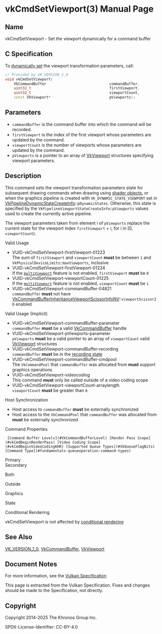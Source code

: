 # vkCmdSetViewport(3) Manual Page

## Name

vkCmdSetViewport - Set the viewport dynamically for a command buffer



## [](#_c_specification)C Specification

To [dynamically set](https://registry.khronos.org/vulkan/specs/latest/html/vkspec.html#pipelines-dynamic-state) the viewport transformation parameters, call:

```c++
// Provided by VK_VERSION_1_0
void vkCmdSetViewport(
    VkCommandBuffer                             commandBuffer,
    uint32_t                                    firstViewport,
    uint32_t                                    viewportCount,
    const VkViewport*                           pViewports);
```

## [](#_parameters)Parameters

- `commandBuffer` is the command buffer into which the command will be recorded.
- `firstViewport` is the index of the first viewport whose parameters are updated by the command.
- `viewportCount` is the number of viewports whose parameters are updated by the command.
- `pViewports` is a pointer to an array of [VkViewport](https://registry.khronos.org/vulkan/specs/latest/man/html/VkViewport.html) structures specifying viewport parameters.

## [](#_description)Description

This command sets the viewport transformation parameters state for subsequent drawing commands when drawing using [shader objects](https://registry.khronos.org/vulkan/specs/latest/html/vkspec.html#shaders-objects), or when the graphics pipeline is created with `VK_DYNAMIC_STATE_VIEWPORT` set in [VkPipelineDynamicStateCreateInfo](https://registry.khronos.org/vulkan/specs/latest/man/html/VkPipelineDynamicStateCreateInfo.html)::`pDynamicStates`. Otherwise, this state is specified by the `VkPipelineViewportStateCreateInfo`::`pViewports` values used to create the currently active pipeline.

The viewport parameters taken from element i of `pViewports` replace the current state for the viewport index `firstViewport` + i, for i in [0, `viewportCount`).

Valid Usage

- [](#VUID-vkCmdSetViewport-firstViewport-01223)VUID-vkCmdSetViewport-firstViewport-01223  
  The sum of `firstViewport` and `viewportCount` **must** be between `1` and `VkPhysicalDeviceLimits`::`maxViewports`, inclusive
- [](#VUID-vkCmdSetViewport-firstViewport-01224)VUID-vkCmdSetViewport-firstViewport-01224  
  If the [`multiViewport`](https://registry.khronos.org/vulkan/specs/latest/html/vkspec.html#features-multiViewport) feature is not enabled, `firstViewport` **must** be `0`
- [](#VUID-vkCmdSetViewport-viewportCount-01225)VUID-vkCmdSetViewport-viewportCount-01225  
  If the [`multiViewport`](https://registry.khronos.org/vulkan/specs/latest/html/vkspec.html#features-multiViewport) feature is not enabled, `viewportCount` **must** be `1`
- [](#VUID-vkCmdSetViewport-commandBuffer-04821)VUID-vkCmdSetViewport-commandBuffer-04821  
  `commandBuffer` **must** not have [VkCommandBufferInheritanceViewportScissorInfoNV](https://registry.khronos.org/vulkan/specs/latest/man/html/VkCommandBufferInheritanceViewportScissorInfoNV.html)::`viewportScissor2D` enabled

Valid Usage (Implicit)

- [](#VUID-vkCmdSetViewport-commandBuffer-parameter)VUID-vkCmdSetViewport-commandBuffer-parameter  
  `commandBuffer` **must** be a valid [VkCommandBuffer](https://registry.khronos.org/vulkan/specs/latest/man/html/VkCommandBuffer.html) handle
- [](#VUID-vkCmdSetViewport-pViewports-parameter)VUID-vkCmdSetViewport-pViewports-parameter  
  `pViewports` **must** be a valid pointer to an array of `viewportCount` valid [VkViewport](https://registry.khronos.org/vulkan/specs/latest/man/html/VkViewport.html) structures
- [](#VUID-vkCmdSetViewport-commandBuffer-recording)VUID-vkCmdSetViewport-commandBuffer-recording  
  `commandBuffer` **must** be in the [recording state](#commandbuffers-lifecycle)
- [](#VUID-vkCmdSetViewport-commandBuffer-cmdpool)VUID-vkCmdSetViewport-commandBuffer-cmdpool  
  The `VkCommandPool` that `commandBuffer` was allocated from **must** support graphics operations
- [](#VUID-vkCmdSetViewport-videocoding)VUID-vkCmdSetViewport-videocoding  
  This command **must** only be called outside of a video coding scope
- [](#VUID-vkCmdSetViewport-viewportCount-arraylength)VUID-vkCmdSetViewport-viewportCount-arraylength  
  `viewportCount` **must** be greater than `0`

Host Synchronization

- Host access to `commandBuffer` **must** be externally synchronized
- Host access to the `VkCommandPool` that `commandBuffer` was allocated from **must** be externally synchronized

Command Properties

     [Command Buffer Levels](#VkCommandBufferLevel) [Render Pass Scope](#vkCmdBeginRenderPass) [Video Coding Scope](#vkCmdBeginVideoCodingKHR) [Supported Queue Types](#VkQueueFlagBits) [Command Type](#fundamentals-queueoperation-command-types)

Primary  
Secondary

Both

Outside

Graphics

State

Conditional Rendering

vkCmdSetViewport is not affected by [conditional rendering](#drawing-conditional-rendering)

## [](#_see_also)See Also

[VK\_VERSION\_1\_0](https://registry.khronos.org/vulkan/specs/latest/man/html/VK_VERSION_1_0.html), [VkCommandBuffer](https://registry.khronos.org/vulkan/specs/latest/man/html/VkCommandBuffer.html), [VkViewport](https://registry.khronos.org/vulkan/specs/latest/man/html/VkViewport.html)

## [](#_document_notes)Document Notes

For more information, see the [Vulkan Specification](https://registry.khronos.org/vulkan/specs/latest/html/vkspec.html#vkCmdSetViewport)

This page is extracted from the Vulkan Specification. Fixes and changes should be made to the Specification, not directly.

## [](#_copyright)Copyright

Copyright 2014-2025 The Khronos Group Inc.

SPDX-License-Identifier: CC-BY-4.0